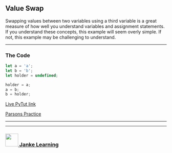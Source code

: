 ## Value Swap

Swapping values between two variables using a third variable is a great measure of how well you understand variables and assignment statements.  If you understand these concepts, this example will seem overly simple.  If not, this example may be challenging to understand.

___
 
### The Code

```js
let a = 'a';
let b = 'b';
let holder = undefined;

holder = a;
a = b;
b = holder;
```

[Live PyTut link](https://goo.gl/AEWUqm)

[Parsons Practice](https://janke-learning.github.io/parsonizer/?challenge=108-101-116-32-97-32-61-32-39-97-39-59-10-108-101-116-32-98-32-61-32-39-98-39-59-10-108-101-116-32-104-111-108-100-101-114-32-61-32-117-110-100-101-102-105-110-101-100-59-10-10-104-111-108-100-101-114-32-61-32-97-59-10-97-32-61-32-98-59-10-98-32-61-32-104-111-108-100-101-114-59)

___
___
### <a href="http://janke-learning.org" target="_blank"><img src="https://user-images.githubusercontent.com/18554853/50098409-22575780-021c-11e9-99e1-962787adaded.png" width="40" height="40"></img> Janke Learning</a>



